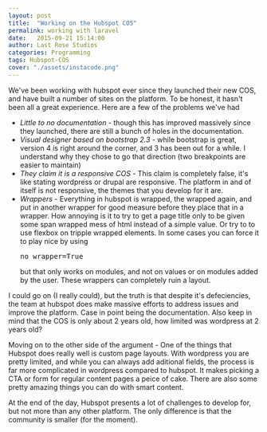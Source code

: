 ```yaml
---
layout: post
title:  "Working on the Hubspot COS"
permalink: working with laravel
date:   2015-09-21 15:14:00
author: Last Rose Studios
categories: Programming
tags: Hubspot-COS
cover: "./assets/instacode.png"
---
```


We've been working with hubspot ever since they launched their new COS, and have built a number of sites on the platform. To be honest, it hasn't been all a great experience.
Here are a few of the problems we've had
-  *Little to no documentation* - though this has improved massively since they launched, there are still a bunch of holes in the documentation.
-  *Visual designer based on bootstrap 2.3* - while bootstrap is great, version 4 is right around the corner, and 3 has been out for a while. I understand why they chose to go that direction (two breakpoints are easier to maintain)
-  *They claim it is a responsive COS* - This claim is completely false, it's like stating wordpress or drupal are responsive. The platform in and of itself is not responsive, the themes that you develop for it are.
-  *Wrappers* - Everything in hubspot is wrapped, the wrapped again, and put in another wrapper for good measure before they place that in a wrapper. How annoying is it to try to get a page title only to be given some span wrapped mess of html instead of a simple value. Or try to to use flexbox on tripple wrapped elements. In some cases you can force it to play nice by using <pre>no_wrapper=True</pre> but that only works on modules, and not on values or on modules added by the user. These wrappers can completely ruin a layout.

I could go on (I really could), but the truth is that despite it's defeciencies, the team at hubspot does make massive efforts to address issues and improve the platform. Case in point being the documentation. Also keep in mind that the COS is only about 2 years old, how limited was wordpress at 2 years old?

Moving on to the other side of the argument - One of the things that Hubspot does really well is custom page layouts. With wordpress you are pretty limited, and while you can always add aditional fields, the process is far more complicated in wordpress compared to hubspot. It makes picking a CTA or form for regular content pages a peice of cake. There are also some pretty amazing things you can do with smart content. 

At the end of the day, Hubspot presents a lot of challenges to develop for, but not more than any other platform. The only difference is that the community is smaller (for the moment). 